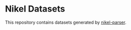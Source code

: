 # Nikel Datasets

This repository contains datasets generated by [nikel-parser](https://github.com/nikel-api/nikel-parser).